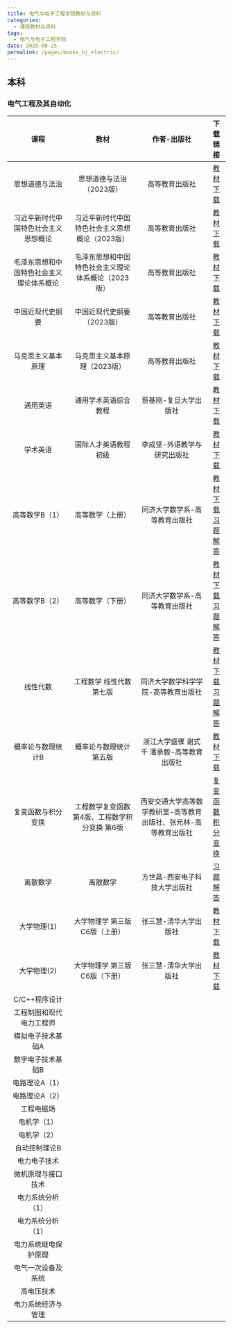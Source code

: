 ```yaml
---
title: 电气与电子工程学院教材与资料
categories: 
  - 课程教材与资料
tags: 
  - 电气与电子工程学院
date: 2025-08-25
permalink: /pages/books_bj_electric/
---
```


## 本科
### 电气工程及其自动化

| 课程 | 教材 | 作者-出版社 | 下载链接 |
| :--------------: | :-----------: | :-----------------: | :---------------------: |
|思想道德与法治|思想道德与法治（2023版）|高等教育出版社|<a href="https://onemanager.ncepuinfo.cc/NCEPUwiki/思政/思想道德与法治（2023版）.pdf" target="_blank">教材下载</a>|
|习近平新时代中国特色社会主义思想概论|习近平新时代中国特色社会主义思想概论（2023版）|高等教育出版社|<a href="https://onemanager.ncepuinfo.cc/NCEPUwiki/思政/习近平新时代中国特色社会主义思想概论（2023版）.pdf" target="_blank">教材下载</a>|
|毛泽东思想和中国特色社会主义理论体系概论|毛泽东思想和中国特色社会主义理论体系概论（2023版）|高等教育出版社|<a href="https://onemanager.ncepuinfo.cc/NCEPUwiki/思政/毛泽东思想和中国特色社会主义理论体系概论（2023版）.pdf" target="_blank">教材下载</a>|
|中国近现代史纲要|中国近现代史纲要（2023版）|高等教育出版社|<a href="https://onemanager.ncepuinfo.cc/NCEPUwiki/思政/中国近现代史纲要（2023版）.pdf" target="_blank">教材下载</a>|
|马克思主义基本原理|马克思主义基本原理（2023版）|高等教育出版社|<a href="https://onemanager.ncepuinfo.cc/NCEPUwiki/思政/马克思主义基本原理（2023版）.pdf" target="_blank">教材下载</a>|
|通用英语|通用学术英语综合教程|蔡基刚-复旦大学出版社|<a href="https://onemanager.ncepuinfo.cc/NCEPUwiki/英语/通用学术英语综合教程-蔡基刚.pdf" target="_blank">教材下载</a>|
|学术英语|国际人才英语教程初级|李成坚-外语教学与研究出版社|<a href="https://onemanager.ncepuinfo.cc/NCEPUwiki/英语/国际人才英语教程初级-李成坚.pdf" target="_blank">教材下载</a>|
|高等数学B（1）|高等数学（上册）|同济大学数学系-高等教育出版社|<a href="https://onemanager.ncepuinfo.cc/NCEPUwiki/高数/高等数学第8版上册-同济大学.pdf" target="_blank">教材下载</a> </br> <a href="https://onemanager.ncepuinfo.cc/NCEPUwiki/高数/高等数学习题全解指导上册第八版.pdf" target="_blank">习题解答</a>|
|高等数学B（2）|高等数学（下册）|同济大学数学系-高等教育出版社|<a href="https://onemanager.ncepuinfo.cc/NCEPUwiki/高数/高等数学第8版下册-同济大学.pdf" target="_blank">教材下载</a> </br> <a href="https://onemanager.ncepuinfo.cc/NCEPUwiki/高数/高等数学习题全解指导下册第八版.pdf" target="_blank">习题解答</a>|
| 线性代数 | 工程数学 线性代数 第七版 | 同济大学数学科学学院-高等教育出版社 |<a href="https://onemanager.ncepuinfo.cc/NCEPUwiki/线代/线性代数-同济大学第七版.pdf" target="_blank">教材下载</a> </br> <a href="https://onemanager.ncepuinfo.cc/NCEPUwiki/线代/线性代数同济大学第七版-学习辅导与习题全解.pdf" target="_blank">习题解答</a>|
| 概率论与数理统计B | 概率论与数理统计第五版 | 浙江大学盛骤 谢式千 潘承毅-高等教育出版社 |<a href="https://onemanager.ncepuinfo.cc/NCEPUwiki/概率统计/概率论与数理统计浙大第五版.pdf" target="_blank">教材下载</a>|
| 复变函数与积分变换 | 工程数学复变函数 第4版、工程数学积分变换 第6版 | 西安交通大学高等数学教研室-高等教育出版社、张元林-高等教育出版社 | <a href="https://onemanager.ncepuinfo.cc/NCEPUwiki/北京/电气与电子工程学院/工程数学复变函数-西安交大第4版.pdf" target="_blank">复变函数</a> </br> <a href="https://onemanager.ncepuinfo.cc/NCEPUwiki/北京/电气与电子工程学院/工程数学复变函数-第6版.pdf" target="_blank">积分变换</a>|
|离散数学|离散数学|方世昌-西安电子科技大学出版社 |<a href="https://onemanager.ncepuinfo.cc/NCEPUwiki/保定/计算机系/离散数学(方世昌)习题解答.pdf" target="_blank">习题解答</a>|
|大学物理(1)|大学物理学 第三版 C6版（上册）|张三慧-清华大学出版社|<a href="https://onemanager.ncepuinfo.cc/NCEPUwiki/大物/大学物理学C6版上册-第3版.pdf" target="_blank">教材下载</a>|
|大学物理(2)|大学物理学 第三版 C6版（下册）|张三慧-清华大学出版社|<a href="https://onemanager.ncepuinfo.cc/NCEPUwiki/大物/大学物理学C6版上册-第3版.pdf" target="_blank">教材下载</a>|
| C/C++程序设计 | | | |
| 工程制图和现代电力工程师 | | | |
| 模拟电子技术基础A | | | |
| 数字电子技术基础B | | | |
| 电路理论A（1） | | | |
| 电路理论A（2） | | | |
| 工程电磁场 | | | |
| 电机学（1） | | | |
| 电机学（2） | | | |
| 自动控制理论B | | | |
| 电力电子技术 | | | |
| 微机原理与接口技术 | | | |
| 电力系统分析（1） | | | |
| 电力系统分析（1） | | | |
| 电力系统继电保护原理 | | | |
| 电气一次设备及系统 | | | |
| 高电压技术 | | | |
| 电力系统经济与管理 | | | |
